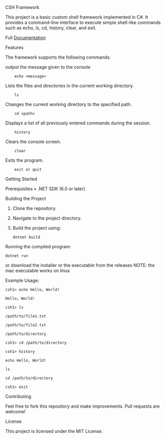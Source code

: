 CSH Framework

This project is a basic custom shell framework implemented in C#. It provides a command-line interface to execute simple shell-like commands such as echo, ls, cd, history, clear, and exit.

Full [Documentation](nllfy.github.io/index.html)

Features

The framework supports the following commands:

output the message given to the console

		echo <message>

Lists the files and directories in the current working directory.

		ls

Changes the current working directory to the specified path.

		cd <path>

Displays a list of all previously entered commands during the session.

		history

Clears the console screen.

		clear

Exits the program.

		exit or quit

Getting Started

Prerequisites
	•	.NET SDK (6.0 or later)

Building the Project

1.	Clone the repository.
2.	Navigate to the project directory.
3.	Build the project using:

		dotnet build

Running the compiled program:
		
	dotnet run

or download the installer or the executable from the releases NOTE: the mac executable works on linux

Example Usage:

	csh1> echo Hello, World!

	Hello, World!

	csh1> ls

	/path/to/file1.txt

	/path/to/file2.txt

	/path/to/directory

	csh1> cd /path/to/directory

	csh1> history

	echo Hello, World!

	ls

	cd /path/to/directory

	csh1> exit

Contributing

Feel free to fork this repository and make improvements. Pull requests are welcome!

License

This project is licensed under the MIT License.
